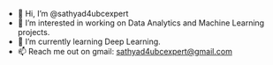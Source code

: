 - 👋 Hi, I’m @sathyad4ubcexpert
- 👀 I’m interested in working on Data Analytics and Machine Learning projects.
- 🌱 I’m currently learning Deep Learning.
- 📫 Reach me out on gmail: sathyad4ubcexpert@gmail.com

<!---
sathyad4ubcexpert/sathyad4ubcexpert is a ✨ special ✨ repository because its `README.md` (this file) appears on your GitHub profile.
You can click the Preview link to take a look at your changes.
--->
